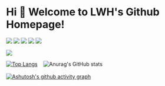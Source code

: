 # Hi 🎉 Welcome to LWH's Github Homepage!
<p>
<a href="https://github.com/1553690132"><img src="https://img.shields.io/static/v1?label=Program&message=JavaScript&color=yellow"/></a>
<a href="https://cn.vuejs.org/"><img src="https://img.shields.io/static/v1?label=Frame&message=Vue&color=brightgreen"/></a>
<a href="https://1553690132.github.io/blog/"><img src="https://img.shields.io/static/v1?label=NewBlog&message=blog-vuepress&color=orange"/></a>
<a href="https://www.cnblogs.com/LWHCoding/"><img src="https://img.shields.io/static/v1?label=Blog&message=cnblogs&color=blue"/></a>
<a href="http://chatroom.lwh.world/"><img src="https://img.shields.io/static/v1?label=Project&message=chatrooms&color=purple"/></a>
</p>

<img src="https://readme-typing-svg.herokuapp.com/?lines=Welcome,%20visitor!;Hello%20Github%20World!;Enjoy%20Life.&font=Roboto&color=5eba86" />


[![Top Langs](https://github-readme-stats.vercel.app/api/top-langs/?username=1553690132&layout=compact&theme=vue)](https://github.com/1553690132) &nbsp;&nbsp;
![Anurag's GitHub stats](https://github-readme-stats.vercel.app/api?username=1553690132&show_icons=true&hide=stars&theme=vue)
<br/><br/>
[![Ashutosh's github activity graph](https://github-readme-activity-graph.cyclic.app/graph?username=1553690132&theme=vue)](https://github.com/1553690132)
